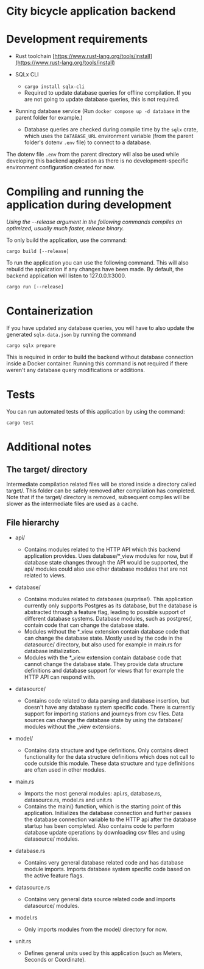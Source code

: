 # City bicycle application backend

# Development requirements

* Rust toolchain [https://www.rust-lang.org/tools/install](https://www.rust-lang.org/tools/install)

* SQLx CLI 
  * `cargo install sqlx-cli`
  * Required to update database queries for offline compilation. If you are not going to update database queries, this is not required.

* Running database service (Run `docker compose up -d database` in the parent folder for example.)
  * Database queries are checked during compile time by the `sqlx` crate, which uses the `DATABASE_URL` environment variable (from the parent folder's dotenv `.env` file) to connect to a database.
  
The dotenv file `.env` from the parent directory will also be used while developing this backend application as there is no development-specific environment configuration created for now.

# Compiling and running the application during development
*Using the --release argument in the following commands compiles an optimized, usually much faster, release binary.*

To only build the application, use the command:
```
cargo build [--release]
```

To run the application you can use the following command. This will also rebuild the application if any changes have been made. By default, the backend application will listen to 127.0.0.1:3000.
```
cargo run [--release]
```

# Containerization

If you have updated any database queries, you will have to also update the generated `sqlx-data.json` by running the command
```
cargo sqlx prepare
```

This is required in order to build the backend without database connection inside a Docker container. Running this command is not required if there weren't any database query modifications or additions.

# Tests
You can run automated tests of this application by using the command:
```
cargo test
```

# Additional notes

## The target/ directory

Intermediate compilation related files will be stored inside a directory called target/. This folder can be safely removed after compilation has completed. Note that if the target/ directory is removed, subsequent compiles will be slower as the intermediate files are used as a cache.

## File hierarchy

* api/
  * Contains modules related to the HTTP API which this backend application provides. Uses database/*_view modules for now, but if database state changes through the API would be supported, the api/ modules could also use other database modules that are not related to views.
  
* database/
  * Contains modules related to databases (surprise!). This application currently only supports Postgres as its database, but the database is abstracted through a feature flag, leading to possible support of different database systems. Database modules, such as postgres/, contain code that can change the database state.
  * Modules without the *_view extension contain database code that can change the database state. Mostly used by the code in the datasource/ directory, but also used for example in main.rs for database initialization.
  * Modules with the *_view extension contain database code that cannot change the database state. They provide data structure definitions and database support for views that for example the HTTP API can respond with.
  
* datasource/
  * Contains code related to data parsing and database insertion, but doesn't have any database system specific code. There is currently support for importing stations and journeys from csv files. Data sources can change the database state by using the database/ modules without the _view extensions.
  
* model/
  * Contains data structure and type definitions. Only contains direct functionality for the data structure definitions which does not call to code outside this module. These data structure and type definitions are often used in other modules.


* main.rs
  * Imports the most general modules: api.rs, database.rs, datasource.rs, model.rs and unit.rs
  * Contains the main() function, which is the starting point of this application. Initializes the database connection and further passes the database connection variable to the HTTP api after the database startup has been completed. Also contains code to perform database update operations by downloading csv files and using datasource/ modules.

* database.rs
  * Contains very general database related code and has database module imports. Imports database system specific code based on the active feature flags.
  
* datasource.rs
  * Contains very general data source related code and imports datasource/ modules.

* model.rs
  * Only imports modules from the model/ directory for now.

* unit.rs
  * Defines general units used by this application (such as Meters, Seconds or Coordinate).
